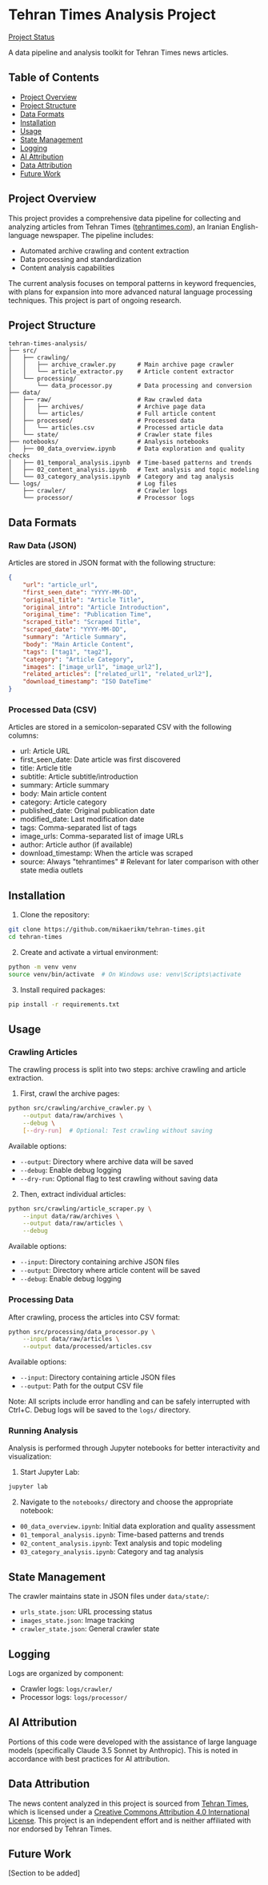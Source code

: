 # Tehran Times Analysis Project

[Project Status](https://img.shields.io/badge/status-in%20development-yellow)

A data pipeline and analysis toolkit for Tehran Times news articles.

## Table of Contents

* [Project Overview](#project-overview)
* [Project Structure](#project-structure)
* [Data Formats](#data-formats)
* [Installation](#installation)
* [Usage](#usage)
* [State Management](#state-management)
* [Logging](#logging)
* [AI Attribution](#ai-attribution)
* [Data Attribution](#data-attribution)
* [Future Work](#future-work)

## Project Overview

This project provides a comprehensive data pipeline for collecting and analyzing articles from Tehran Times ([tehrantimes.com](https://tehrantimes.com)), an Iranian English-language newspaper. The pipeline includes:

* Automated archive crawling and content extraction
* Data processing and standardization
* Content analysis capabilities

The current analysis focuses on temporal patterns in keyword frequencies, with plans for expansion into more advanced natural language processing techniques. This project is part of ongoing research.

## Project Structure

```
tehran-times-analysis/
├── src/
│   ├── crawling/
│   │   ├── archive_crawler.py      # Main archive page crawler
│   │   └── article_extractor.py    # Article content extractor
│   └── processing/
│       └── data_processor.py       # Data processing and conversion
├── data/
│   ├── raw/                        # Raw crawled data
│   │   ├── archives/               # Archive page data
│   │   └── articles/               # Full article content
│   ├── processed/                  # Processed data
│   │   └── articles.csv            # Processed article data
│   └── state/                      # Crawler state files
├── notebooks/                      # Analysis notebooks
│   ├── 00_data_overview.ipynb      # Data exploration and quality checks
│   ├── 01_temporal_analysis.ipynb  # Time-based patterns and trends
│   ├── 02_content_analysis.ipynb   # Text analysis and topic modeling
│   └── 03_category_analysis.ipynb  # Category and tag analysis
└── logs/                           # Log files
    ├── crawler/                    # Crawler logs
    └── processor/                  # Processor logs
```

## Data Formats

### Raw Data (JSON)

Articles are stored in JSON format with the following structure:

```json
{
    "url": "article_url",
    "first_seen_date": "YYYY-MM-DD",
    "original_title": "Article Title",
    "original_intro": "Article Introduction",
    "original_time": "Publication Time",
    "scraped_title": "Scraped Title",
    "scraped_date": "YYYY-MM-DD",
    "summary": "Article Summary",
    "body": "Main Article Content",
    "tags": ["tag1", "tag2"],
    "category": "Article Category",
    "images": ["image_url1", "image_url2"],
    "related_articles": ["related_url1", "related_url2"],
    "download_timestamp": "ISO DateTime"
}
```

### Processed Data (CSV)

Articles are stored in a semicolon-separated CSV with the following columns:

* url: Article URL
* first_seen_date: Date article was first discovered
* title: Article title
* subtitle: Article subtitle/introduction
* summary: Article summary
* body: Main article content
* category: Article category
* published_date: Original publication date
* modified_date: Last modification date
* tags: Comma-separated list of tags
* image_urls: Comma-separated list of image URLs
* author: Article author (if available)
* download_timestamp: When the article was scraped
* source: Always "tehrantimes" # Relevant for later comparison with other state media outlets

## Installation

1. Clone the repository:
```bash
git clone https://github.com/mikaerikm/tehran-times.git
cd tehran-times
```

2. Create and activate a virtual environment:
```bash
python -m venv venv
source venv/bin/activate  # On Windows use: venv\Scripts\activate
```

3. Install required packages:
```bash
pip install -r requirements.txt
```

## Usage

### Crawling Articles

The crawling process is split into two steps: archive crawling and article extraction.

1. First, crawl the archive pages:
```bash
python src/crawling/archive_crawler.py \
    --output data/raw/archives \
    --debug \
    [--dry-run]  # Optional: Test crawling without saving
```

Available options:
* `--output`: Directory where archive data will be saved
* `--debug`: Enable debug logging
* `--dry-run`: Optional flag to test crawling without saving data

2. Then, extract individual articles:
```bash
python src/crawling/article_scraper.py \
    --input data/raw/archives \
    --output data/raw/articles \
    --debug
```

Available options:
* `--input`: Directory containing archive JSON files
* `--output`: Directory where article content will be saved
* `--debug`: Enable debug logging

### Processing Data

After crawling, process the articles into CSV format:
```bash
python src/processing/data_processor.py \
    --input data/raw/articles \
    --output data/processed/articles.csv
```

Available options:
* `--input`: Directory containing article JSON files
* `--output`: Path for the output CSV file

Note: All scripts include error handling and can be safely interrupted with Ctrl+C. Debug logs will be saved to the `logs/` directory.

### Running Analysis

Analysis is performed through Jupyter notebooks for better interactivity and visualization:

1. Start Jupyter Lab:
```bash
jupyter lab
```

2. Navigate to the `notebooks/` directory and choose the appropriate notebook:
* `00_data_overview.ipynb`: Initial data exploration and quality assessment
* `01_temporal_analysis.ipynb`: Time-based patterns and trends
* `02_content_analysis.ipynb`: Text analysis and topic modeling
* `03_category_analysis.ipynb`: Category and tag analysis

## State Management

The crawler maintains state in JSON files under `data/state/`:

* `urls_state.json`: URL processing status
* `images_state.json`: Image tracking
* `crawler_state.json`: General crawler state

## Logging

Logs are organized by component:

* Crawler logs: `logs/crawler/`
* Processor logs: `logs/processor/`

## AI Attribution

Portions of this code were developed with the assistance of large language models (specifically Claude 3.5 Sonnet by Anthropic). This is noted in accordance with best practices for AI attribution.

## Data Attribution

The news content analyzed in this project is sourced from [Tehran Times](https://www.tehrantimes.com/), which is licensed under a [Creative Commons Attribution 4.0 International License](https://creativecommons.org/licenses/by/4.0/). This project is an independent effort and is neither affiliated with nor endorsed by Tehran Times.

## Future Work

[Section to be added]
